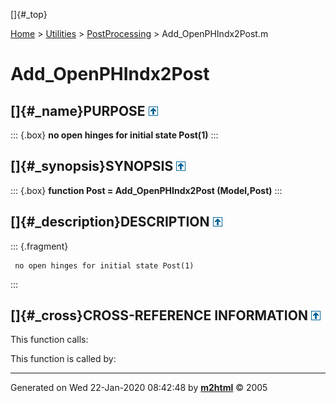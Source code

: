 []{#_top}

<div>

[Home](../../FEDEASLab.html) \> [Utilities](../FEDEASLab.html) \>
[PostProcessing](FEDEASLab.html) \> Add_OpenPHIndx2Post.m

</div>

# Add_OpenPHIndx2Post

## []{#_name}PURPOSE [![\^](../../up.png)](#_top)

::: {.box}
**no open hinges for initial state Post(1)**
:::

## []{#_synopsis}SYNOPSIS [![\^](../../up.png)](#_top)

::: {.box}
**function Post = Add_OpenPHIndx2Post (Model,Post)**
:::

## []{#_description}DESCRIPTION [![\^](../../up.png)](#_top)

::: {.fragment}
``` {.comment}
 no open hinges for initial state Post(1)
```
:::

## []{#_cross}CROSS-REFERENCE INFORMATION [![\^](../../up.png)](#_top)

This function calls:

This function is called by:

------------------------------------------------------------------------

Generated on Wed 22-Jan-2020 08:42:48 by
**[m2html](http://www.artefact.tk/software/matlab/m2html/ "Matlab Documentation in HTML")**
© 2005
